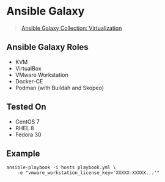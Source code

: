Ansible Galaxy
==============

> [Ansible Galaxy Collection: Virtualization](https://galaxy.ansible.com/crivetimihai/Virtualization)

Ansible Galaxy Roles
--------------------

- KVM
- VirtualBox
- VMware Workstation
- Docker-CE
- Podman (with Buildah and Skopeo)

Tested On
---------

- CentOS 7
- RHEL 8
- Fedora 30

Example
-------

```
ansible-playbook -i hosts playbook.yml \
    -e "vmware_workstation_license_key='XXXXX-XXXXX...'"
```

